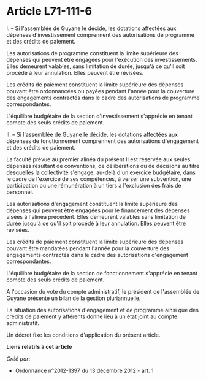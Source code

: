 # Article L71-111-6

I. – Si l'assemblée de Guyane le décide, les dotations affectées aux dépenses d'investissement comprennent des autorisations
de programme et des crédits de paiement.

Les autorisations de programme constituent la limite supérieure des dépenses qui peuvent être engagées pour l'exécution des
investissements. Elles demeurent valables, sans limitation de durée, jusqu'à ce qu'il soit procédé à leur annulation. Elles
peuvent être révisées.

Les crédits de paiement constituent la limite supérieure des dépenses pouvant être ordonnancées ou payées pendant l'année
pour la couverture des engagements contractés dans le cadre des autorisations de programme correspondantes.

L'équilibre budgétaire de la section d'investissement s'apprécie en tenant compte des seuls crédits de paiement.

II. – Si l'assemblée de Guyane le décide, les dotations affectées aux dépenses de fonctionnement comprennent des
autorisations d'engagement et des crédits de paiement.

La faculté prévue au premier alinéa du présent II est réservée aux seules dépenses résultant de conventions, de délibérations
ou de décisions au titre desquelles la collectivité s'engage, au-delà d'un exercice budgétaire, dans le cadre de l'exercice
de ses compétences, à verser une subvention, une participation ou une rémunération à un tiers à l'exclusion des frais de
personnel.

Les autorisations d'engagement constituent la limite supérieure des dépenses qui peuvent être engagées pour le financement
des dépenses visées à l'alinéa précédent. Elles demeurent valables sans limitation de durée jusqu'à ce qu'il soit procédé à
leur annulation. Elles peuvent être révisées.

Les crédits de paiement constituent la limite supérieure des dépenses pouvant être mandatées pendant l'année pour la
couverture des engagements contractés dans le cadre des autorisations d'engagement correspondantes.

L'équilibre budgétaire de la section de fonctionnement s'apprécie en tenant compte des seuls crédits de paiement.

A l'occasion du vote du compte administratif, le président de l'assemblée de Guyane présente un bilan de la gestion
pluriannuelle.

La situation des autorisations d'engagement et de programme ainsi que des crédits de paiement y afférents donne lieu à un
état joint au compte administratif.

Un décret fixe les conditions d'application du présent article.

**Liens relatifs à cet article**

_Créé par_:

  - Ordonnance n°2012-1397 du 13 décembre 2012 - art. 1
